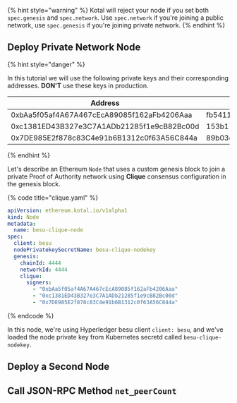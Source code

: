 
{% hint style="warning" %}
Kotal will reject your node if you set both `spec.genesis` and `spec.network`. Use `spec.network` if you're joining a public network, use `spec.genesis` if you're joining private network.
{% endhint %}

## Deploy Private Network Node

{% hint style="danger" %}

In this tutorial we will use the following private keys and their corresponding addresses. **DON'T** use these keys in production.

| Address                                    | Private Key                                                      |
| ------------------------------------------ | ---------------------------------------------------------------- |
| 0xbAa5f05af4A67A467cEcA89085f162aFb4206Aaa | fb5411342ae51291447515c89bcf6a057e3dbd0b51e060c45cb73406c38f851d |
| 0xc1381ED43B327e3C7A1ADb21285f1e9cB82Bc00d | 153b174f5e9948ae4678baed54f88244cc9c39d56b9f17ecef93d7ede633f56b |
| 0x7DE985E2f878c83C4e91b6B1312c0f63A56C844a | 89b03c4de62d61be16d22e09c8a48929a9bccd11fa6b37809cfef290292bcba3 |

{% endhint %}

Let's describe an Ethereum `Node` that uses a custom genesis block to join a private Proof of Authority network using **Clique** consensus configuration in the genesis block.

{% code title="clique.yaml" %}
```yaml
apiVersion: ethereum.kotal.io/v1alpha1
kind: Node
metadata:
  name: besu-clique-node
spec:
  client: besu
  nodePrivatekeySecretName: besu-clique-nodekey
  genesis:
    chainId: 4444
    networkId: 4444
    clique:
      signers:
        - "0xbAa5f05af4A67A467cEcA89085f162aFb4206Aaa"
        - "0xc1381ED43B327e3C7A1ADb21285f1e9cB82Bc00d"
        - "0x7DE985E2f878c83C4e91b6B1312c0f63A56C844a"
```
{% endcode %}

In this node, we're using Hyperledger besu client `client: besu`, and we've loaded the node private key from Kubernetes secretd called `besu-clique-nodekey`.




## Deploy a Second Node

## Call JSON-RPC Method `net_peerCount`

